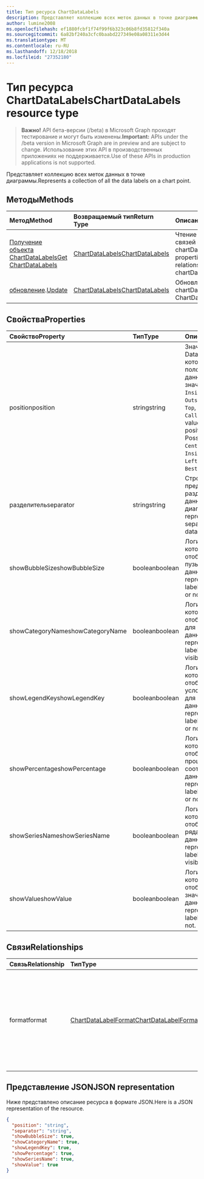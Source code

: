 ```yaml
---
title: Тип ресурса ChartDataLabels
description: Представляет коллекцию всех меток данных в точке диаграммы.
author: lumine2008
ms.openlocfilehash: ef1880fcbf1f74f99f6b323c06b8fd35812f340a
ms.sourcegitcommit: 6a82bf240a3cfc0baabd227349e08a08311e3d44
ms.translationtype: MT
ms.contentlocale: ru-RU
ms.lasthandoff: 12/18/2018
ms.locfileid: "27352180"
---
```

# <a name="chartdatalabels-resource-type"></a><span data-ttu-id="df514-103">Тип ресурса ChartDataLabels</span><span class="sxs-lookup"><span data-stu-id="df514-103">ChartDataLabels resource type</span></span>

> <span data-ttu-id="df514-104">**Важно!** API бета-версии (/beta) в Microsoft Graph проходят тестирование и могут быть изменены.</span><span class="sxs-lookup"><span data-stu-id="df514-104">**Important:** APIs under the /beta version in Microsoft Graph are in preview and are subject to change.</span></span> <span data-ttu-id="df514-105">Использование этих API в производственных приложениях не поддерживается.</span><span class="sxs-lookup"><span data-stu-id="df514-105">Use of these APIs in production applications is not supported.</span></span>

<span data-ttu-id="df514-106">Представляет коллекцию всех меток данных в точке диаграммы.</span><span class="sxs-lookup"><span data-stu-id="df514-106">Represents a collection of all the data labels on a chart point.</span></span>


## <a name="methods"></a><span data-ttu-id="df514-107">Методы</span><span class="sxs-lookup"><span data-stu-id="df514-107">Methods</span></span>

| <span data-ttu-id="df514-108">Метод</span><span class="sxs-lookup"><span data-stu-id="df514-108">Method</span></span>           | <span data-ttu-id="df514-109">Возвращаемый тип</span><span class="sxs-lookup"><span data-stu-id="df514-109">Return Type</span></span>    |<span data-ttu-id="df514-110">Описание</span><span class="sxs-lookup"><span data-stu-id="df514-110">Description</span></span>|
|:---------------|:--------|:----------|
|[<span data-ttu-id="df514-111">Получение объекта ChartDataLabels</span><span class="sxs-lookup"><span data-stu-id="df514-111">Get ChartDataLabels</span></span>](../api/chartdatalabels-get.md) | [<span data-ttu-id="df514-112">ChartDataLabels</span><span class="sxs-lookup"><span data-stu-id="df514-112">ChartDataLabels</span></span>](chartdatalabels.md) |<span data-ttu-id="df514-113">Чтение свойств и связей объекта chartDataLabels.</span><span class="sxs-lookup"><span data-stu-id="df514-113">Read properties and relationships of chartDataLabels object.</span></span>|
|<span data-ttu-id="df514-114">[обновление](../api/chartdatalabels-update.md).</span><span class="sxs-lookup"><span data-stu-id="df514-114">[Update](../api/chartdatalabels-update.md)</span></span> | [<span data-ttu-id="df514-115">ChartDataLabels</span><span class="sxs-lookup"><span data-stu-id="df514-115">ChartDataLabels</span></span>](chartdatalabels.md) |<span data-ttu-id="df514-116">Обновление объекта chartDataLabels.</span><span class="sxs-lookup"><span data-stu-id="df514-116">Update ChartDataLabels object.</span></span> |

## <a name="properties"></a><span data-ttu-id="df514-117">Свойства</span><span class="sxs-lookup"><span data-stu-id="df514-117">Properties</span></span>
| <span data-ttu-id="df514-118">Свойство</span><span class="sxs-lookup"><span data-stu-id="df514-118">Property</span></span>     | <span data-ttu-id="df514-119">Тип</span><span class="sxs-lookup"><span data-stu-id="df514-119">Type</span></span>   |<span data-ttu-id="df514-120">Описание</span><span class="sxs-lookup"><span data-stu-id="df514-120">Description</span></span>|
|:---------------|:--------|:----------|
|<span data-ttu-id="df514-121">position</span><span class="sxs-lookup"><span data-stu-id="df514-121">position</span></span>|<span data-ttu-id="df514-122">string</span><span class="sxs-lookup"><span data-stu-id="df514-122">string</span></span>|<span data-ttu-id="df514-p102">Значение DataLabelPosition, которое представляет положение метки данных. Возможные значения: `None`, `Center`, `InsideEnd`, `InsideBase`, `OutsideEnd`, `Left`, `Right`, `Top`, `Bottom`, `BestFit`, `Callout`.</span><span class="sxs-lookup"><span data-stu-id="df514-p102">DataLabelPosition value that represents the position of the data label. Possible values are: `None`, `Center`, `InsideEnd`, `InsideBase`, `OutsideEnd`, `Left`, `Right`, `Top`, `Bottom`, `BestFit`, `Callout`.</span></span>|
|<span data-ttu-id="df514-125">разделитель</span><span class="sxs-lookup"><span data-stu-id="df514-125">separator</span></span>|<span data-ttu-id="df514-126">string</span><span class="sxs-lookup"><span data-stu-id="df514-126">string</span></span>|<span data-ttu-id="df514-127">Строка, представляющая разделитель для меток данных на диаграмме.</span><span class="sxs-lookup"><span data-stu-id="df514-127">String representing the separator used for the data labels on a chart.</span></span>|
|<span data-ttu-id="df514-128">showBubbleSize</span><span class="sxs-lookup"><span data-stu-id="df514-128">showBubbleSize</span></span>|<span data-ttu-id="df514-129">boolean</span><span class="sxs-lookup"><span data-stu-id="df514-129">boolean</span></span>|<span data-ttu-id="df514-130">Логическое значение, которое указывает, отображается ли размер пузырьков с метками данных.</span><span class="sxs-lookup"><span data-stu-id="df514-130">Boolean value representing if the data label bubble size is visible or not.</span></span>|
|<span data-ttu-id="df514-131">showCategoryName</span><span class="sxs-lookup"><span data-stu-id="df514-131">showCategoryName</span></span>|<span data-ttu-id="df514-132">boolean</span><span class="sxs-lookup"><span data-stu-id="df514-132">boolean</span></span>|<span data-ttu-id="df514-133">Логическое значение, которое указывает, отображается ли имя для категории меток данных.</span><span class="sxs-lookup"><span data-stu-id="df514-133">Boolean value representing if the data label category name is visible or not.</span></span>|
|<span data-ttu-id="df514-134">showLegendKey</span><span class="sxs-lookup"><span data-stu-id="df514-134">showLegendKey</span></span>|<span data-ttu-id="df514-135">boolean</span><span class="sxs-lookup"><span data-stu-id="df514-135">boolean</span></span>|<span data-ttu-id="df514-136">Логическое значение, которое указывает, отображаются ли условные обозначения для меток данных.</span><span class="sxs-lookup"><span data-stu-id="df514-136">Boolean value representing if the data label legend key is visible or not.</span></span>|
|<span data-ttu-id="df514-137">showPercentage</span><span class="sxs-lookup"><span data-stu-id="df514-137">showPercentage</span></span>|<span data-ttu-id="df514-138">boolean</span><span class="sxs-lookup"><span data-stu-id="df514-138">boolean</span></span>|<span data-ttu-id="df514-139">Логическое значение, которое указывает, отображается ли процентное соотношение меток данных.</span><span class="sxs-lookup"><span data-stu-id="df514-139">Boolean value representing if the data label percentage is visible or not.</span></span>|
|<span data-ttu-id="df514-140">showSeriesName</span><span class="sxs-lookup"><span data-stu-id="df514-140">showSeriesName</span></span>|<span data-ttu-id="df514-141">boolean</span><span class="sxs-lookup"><span data-stu-id="df514-141">boolean</span></span>|<span data-ttu-id="df514-142">Логическое значение, которое указывает, отображается ли имя ряда для меток данных.</span><span class="sxs-lookup"><span data-stu-id="df514-142">Boolean value representing if the data label series name is visible or not.</span></span>|
|<span data-ttu-id="df514-143">showValue</span><span class="sxs-lookup"><span data-stu-id="df514-143">showValue</span></span>|<span data-ttu-id="df514-144">boolean</span><span class="sxs-lookup"><span data-stu-id="df514-144">boolean</span></span>|<span data-ttu-id="df514-145">Логическое значение, которое указывает, отображается ли значение метки данных.</span><span class="sxs-lookup"><span data-stu-id="df514-145">Boolean value representing if the data label value is visible or not.</span></span>|

## <a name="relationships"></a><span data-ttu-id="df514-146">Связи</span><span class="sxs-lookup"><span data-stu-id="df514-146">Relationships</span></span>
| <span data-ttu-id="df514-147">Связь</span><span class="sxs-lookup"><span data-stu-id="df514-147">Relationship</span></span> | <span data-ttu-id="df514-148">Тип</span><span class="sxs-lookup"><span data-stu-id="df514-148">Type</span></span>   |<span data-ttu-id="df514-149">Описание</span><span class="sxs-lookup"><span data-stu-id="df514-149">Description</span></span>|
|:---------------|:--------|:----------|
|<span data-ttu-id="df514-150">format</span><span class="sxs-lookup"><span data-stu-id="df514-150">format</span></span>|[<span data-ttu-id="df514-151">ChartDataLabelFormat</span><span class="sxs-lookup"><span data-stu-id="df514-151">ChartDataLabelFormat</span></span>](chartdatalabelformat.md)|<span data-ttu-id="df514-p103">Представляет формат меток данных диаграммы, включая форматирование заливки и шрифтов. Только для чтения.</span><span class="sxs-lookup"><span data-stu-id="df514-p103">Represents the format of chart data labels, which includes fill and font formatting. Read-only.</span></span>|

## <a name="json-representation"></a><span data-ttu-id="df514-154">Представление JSON</span><span class="sxs-lookup"><span data-stu-id="df514-154">JSON representation</span></span>

<span data-ttu-id="df514-155">Ниже представлено описание ресурса в формате JSON.</span><span class="sxs-lookup"><span data-stu-id="df514-155">Here is a JSON representation of the resource.</span></span>

<!-- {
  "blockType": "resource",
  "optionalProperties": [

  ],
  "@odata.type": "microsoft.graph.chartDataLabels"
}-->

```json
{
  "position": "string",
  "separator": "string",
  "showBubbleSize": true,
  "showCategoryName": true,
  "showLegendKey": true,
  "showPercentage": true,
  "showSeriesName": true,
  "showValue": true
}

```

<!-- uuid: 8fcb5dbc-d5aa-4681-8e31-b001d5168d79
2015-10-25 14:57:30 UTC -->
<!-- {
  "type": "#page.annotation",
  "description": "ChartDataLabels resource",
  "keywords": "",
  "section": "documentation",
  "tocPath": ""
}-->